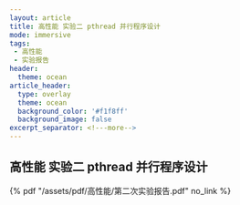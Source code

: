 ```yaml
---
layout: article
title: 高性能 实验⼆ pthread 并⾏程序设计
mode: immersive
tags:
 - 高性能
 - 实验报告
header:
  theme: ocean
article_header:
  type: overlay
  theme: ocean
  background_color: '#f1f8ff'
  background_image: false
excerpt_separator: <!---more-->
---
```


## 高性能 实验⼆ pthread 并⾏程序设计

<!---more-->
 {% pdf "/assets/pdf/高性能/第二次实验报告.pdf" no_link %}